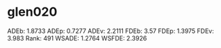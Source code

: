 # glen020

ADEb: 1.8733
ADEp: 0.7277
ADEv: 2.2111
FDEb: 3.57
FDEp: 1.3975
FDEv: 3.983
Rank: 491
WSADE: 1.2764
WSFDE: 2.3926
